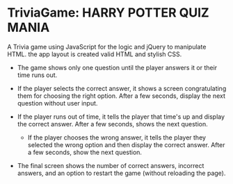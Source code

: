 # TriviaGame: HARRY POTTER QUIZ MANIA

A Trivia game using JavaScript for the logic and jQuery to manipulate HTML. the app layout is created valid HTML and stylish CSS.

* The game shows only one question until the player answers it or their time runs out.

* If the player selects the correct answer, it shows a screen congratulating them for choosing the right option. After a few seconds, display the next question without user input.

* If the player runs out of time, it tells the player that time's up and display the correct answer. After a few seconds, shows the next question.
  * If the player chooses the wrong answer, it tells the player they selected the wrong option and then display the correct answer. After a few seconds, show the next question.

* The final screen shows the number of correct answers, incorrect answers, and an option to restart the game (without reloading the page).
